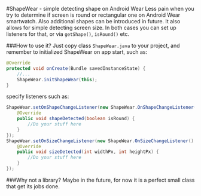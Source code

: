 #ShapeWear - simple detecting shape on Android Wear
Less pain when you try to determine if screen is round or rectangular one on Android Wear smartwatch. Also additional shapes can be introduced in future. It also allows for simple detecting screen size. In both cases you can set up listeners for that, or via `getShape()`, `isRound()` etc.

###How to use it?
Just copy class `ShapeWear.java` to your project, and remember to initialized ShapeWear on app start, such as:
```java
@Override
protected void onCreate(Bundle savedInstanceState) {
    //...
    ShapeWear.initShapeWear(this);
}
```

specify listeners such as:

```java
ShapeWear.setOnShapeChangeListener(new ShapeWear.OnShapeChangeListener() {
    @Override
    public void shapeDetected(boolean isRound) {
        //Do your stuff here
    }
});
ShapeWear.setOnSizeChangeListener(new ShapeWear.OnSizeChangeListener() {
    @Override
    public void sizeDetected(int widthPx, int heightPx) {
        //Do your stuff here
    }
});
```

###Why not a library?
Maybe in the future, for now it is a perfect small class that get its jobs done.
